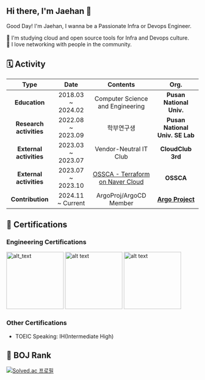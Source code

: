 ## Hi there, I'm Jaehan 👋

Good Day! I'm Jaehan, I wanna be a Passionate Infra or Devops Engineer.

🌱 I'm studying cloud and open source tools for Infra and Devops culture.  
👯 I love networking with people in the community.  

## 🗓️ Activity 
| **Type** | **Date** | **Contents** | **Org.** |
|:------:|:---------------:|:--------:|:--------:|
| **Education** | 2018.03 ~ 2024.02 | Computer Science and Engineering | **Pusan National Univ.** | 
| **Research activities** | 2022.08 ~ 2023.09 | 학부연구생 | **Pusan National Univ. SE Lab** | 
| **External activities** | 2023.03 ~ 2023.07 | Vendor-Neutral IT Club | **CloudClub 3rd** | 
| **External activities** | 2023.07 ~ 2023.10 | [OSSCA - Terraform on Naver Cloud](https://dawn-red-a29.notion.site/OSS-42ad4b75f5814483a24cf8e162fcc9de?pvs=4) | **OSSCA** | [상세](https://dawn-red-a29.notion.site/OSS-42ad4b75f5814483a24cf8e162fcc9de?pvs=4) |
| **Contribution** | 2024.11 ~ Current | ArgoProj/ArgoCD Member | **[Argo Project](https://github.com/argoproj)** | 

## 🪪 Certifications

### Engineering Certifications
[<img alt="alt_text" width="150px" src="https://user-images.githubusercontent.com/30142314/173233128-57b9591a-e8d0-4132-8422-941f92276ee3.png" />](https://www.credly.com/badges/d4bde08b-7ca9-4feb-b397-8fc6046e319d/public_url) 
[<img alt="alt text" width="150px" src="https://user-images.githubusercontent.com/30142314/173233379-f13c5f4b-fab1-434e-b38c-1aab969e7803.png" />](https://www.credly.com/badges/ce1ee956-07c3-4edf-9c57-5df430a72fda/public_url)
[<img alt="alt text" width="150px" src="https://github.com/user-attachments/assets/a8c6b70e-561c-4aaa-8b37-c5e2952b69d5" />](https://www.credly.com/badges/02077c67-d080-4187-ad01-2d9e85fce59d/public_url)





### Other Certifications
- TOEIC Speaking: IH(Intermediate High)

## :bookmark: BOJ Rank
[![Solved.ac
프로필](http://mazassumnida.wtf/api/v2/generate_badge?boj=awbrg789)](https://solved.ac/awbrg789)

